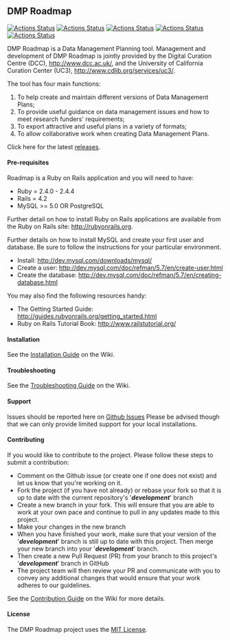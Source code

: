 ## DMP Roadmap

[![Actions Status](https://github.com/DMPRoadmap/roadmap/workflows/Brakeman/badge.svg)](https://github.com/DMPRoadmap/roadmap/actions)
[![Actions Status](https://github.com/DMPRoadmap/roadmap/workflows/Rubocop/badge.svg)](https://github.com/DMPRoadmap/roadmap/actions)
[![Actions Status](https://github.com/DMPRoadmap/roadmap/workflows/ESLint/badge.svg)](https://github.com/DMPRoadmap/roadmap/actions)
[![Actions Status](https://github.com/DMPRoadmap/roadmap/workflows/Tests%20-%20PostgreSQL/badge.svg)](https://github.com/DMPRoadmap/roadmap/actions)
[![Actions Status](https://github.com/DMPRoadmap/roadmap/workflows/Tests%20-%20MySQL/badge.svg)](https://github.com/DMPRoadmap/roadmap/actions)

DMP Roadmap is a Data Management Planning tool. Management and development of DMP Roadmap is jointly provided by the Digital Curation Centre (DCC), http://www.dcc.ac.uk/, and the University of California Curation Center (UC3), http://www.cdlib.org/services/uc3/.

The tool has four main functions:

1. To help create and maintain different versions of Data Management Plans;
2. To provide useful guidance on data management issues and how to meet research funders' requirements;
3. To export attractive and useful plans in a variety of formats;
4. To allow collaborative work when creating Data Management Plans.

Click here for the latest [releases](https://github.com/DMPRoadmap/roadmap/releases/).

#### Pre-requisites
Roadmap is a Ruby on Rails application and you will need to have:
* Ruby = 2.4.0 - 2.4.4
* Rails = 4.2
* MySQL >= 5.0 OR PostgreSQL

Further detail on how to install Ruby on Rails applications are available from the Ruby on Rails site: http://rubyonrails.org.

Further details on how to install MySQL and create your first user and database. Be sure to follow the instructions for your particular environment.
* Install: http://dev.mysql.com/downloads/mysql/
* Create a user: http://dev.mysql.com/doc/refman/5.7/en/create-user.html
* Create the database: http://dev.mysql.com/doc/refman/5.7/en/creating-database.html

You may also find the following resources handy:

* The Getting Started Guide: http://guides.rubyonrails.org/getting_started.html
* Ruby on Rails Tutorial Book: http://www.railstutorial.org/

#### Installation
See the [Installation Guide](https://github.com/DMPRoadmap/roadmap/wiki/Installation) on the Wiki.

#### Troubleshooting
See the [Troubleshooting Guide](https://github.com/DMPRoadmap/roadmap/wiki/Troubleshooting) on the Wiki.

#### Support
Issues should be reported here on [Github Issues](https://github.com/DMPRoadmap/roadmap/issues)
Please be advised though that we can only provide limited support for your local installations.

#### Contributing
If you would like to contribute to the project. Please follow these steps to submit a contribution:
* Comment on the Github issue (or create one if one does not exist) and let us know that you're working on it.
* Fork the project (if you have not already) or rebase your fork so that it is up to date with the current repository's '_**development**_' branch
* Create a new branch in your fork. This will ensure that you are able to work at your own pace and continue to pull in any updates made to this project.
* Make your changes in the new branch
* When you have finished your work, make sure that your version of the '_**development**_' branch is still up to date with this project. Then merge your new branch into your '_**development**_' branch.
* Then create a new Pull Request (PR) from your branch to this project's '_**development**_' branch in GitHub
* The project team will then review your PR and communicate with you to convey any additional changes that would ensure that your work adheres to our guidelines.

See the [Contribution Guide](https://github.com/DMPRoadmap/roadmap/blob/development/CONTRIBUTING.md) on the Wiki for more details.

#### License
The DMP Roadmap project uses the <a href="./LICENSE.md">MIT License</a>.
